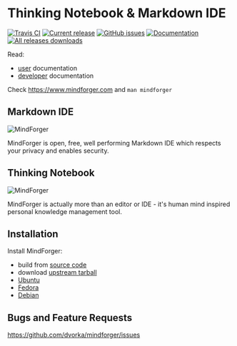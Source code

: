 # Thinking Notebook & Markdown IDE

[![Travis CI](https://travis-ci.org/dvorka/mindforger.svg?branch=master)](https://travis-ci.org/dvorka/mindforger)
[![Current release](https://img.shields.io/github/release/dvorka/mindforger.svg)](https://github.com/dvorka/mindforger/releases)
[![GitHub issues](https://img.shields.io/github/issues/dvorka/mindforger.svg?maxAge=360)](https://github.com/dvorka/mindforger/issues)
[![Documentation](https://img.shields.io/badge/project-documentation-blue.svg)](https://github.com/dvorka/mindforger-repository/memory/mindforger/index.md)
[![All releases downloads](https://img.shields.io/github/downloads/dvorka/mindforger/total.svg)](https://github.com/dvorka/mindforger/releases)

Read:

* [user](https://github.com/dvorka/mindforger-repository/memory/mindforger/index.md) documentation
* [developer](https://github.com/dvorka/mindforger-repository/memory/mindforger/index.md) documentation

Check https://www.mindforger.com and `man mindforger`

## Markdown IDE
![MindForger](http://option1.mindforger.com/images/screenshots/markdown-images.png)

MindForger is open, free, well performing Markdown IDE which respects your privacy and enables security. 

## Thinking Notebook
![MindForger](http://option3.mindforger.com/images/parallax/1-title-screen.jpg)

MindForger is actually more than an editor or IDE - it's human mind inspired personal knowledge management tool.

## Installation
Install MindForger:
* build from [source code](https://github.com/dvorka/mindforger-repository/memory/mindforger/installation.md)
* download [upstream tarball](https://github.com/dvorka/mindforger-repository/memory/mindforger/installation.md)
* [Ubuntu](https://github.com/dvorka/mindforger-repository/memory/mindforger/installation.md)
* [Fedora](https://github.com/dvorka/mindforger-repository/memory/mindforger/installation.md)
* [Debian](https://github.com/dvorka/mindforger-repository/memory/mindforger/installation.md)

## Bugs and Feature Requests
https://github.com/dvorka/mindforger/issues
